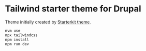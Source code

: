 # Tailwind starter theme for Drupal

Theme initially created by [Starterkit theme](https://www.drupal.org/docs/core-modules-and-themes/core-themes/starterkit-theme).

```bash
nvm use
npx tailwindcss
npm install
npm run dev
```
